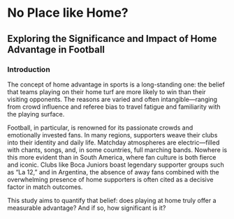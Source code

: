 # No Place like Home?
## Exploring the Significance and Impact of Home Advantage in Football

### Introduction
The concept of home advantage in sports is a long-standing one: the belief that teams playing on their home turf are more likely to win than their visiting opponents. The reasons are varied and often intangible—ranging from crowd influence and referee bias to travel fatigue and familiarity with the playing surface.

Football, in particular, is renowned for its passionate crowds and emotionally invested fans. In many regions, supporters weave their clubs into their identity and daily life. Matchday atmospheres are electric—filled with chants, songs, and, in some countries, full marching bands. Nowhere is this more evident than in South America, where fan culture is both fierce and iconic. Clubs like Boca Juniors boast legendary supporter groups such as “La 12,” and in Argentina, the absence of away fans combined with the overwhelming presence of home supporters is often cited as a decisive factor in match outcomes.

This study aims to quantify that belief: does playing at home truly offer a measurable advantage? And if so, how significant is it?


